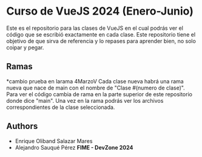 # Curso de VueJS 2024 (Enero-Junio)

Este es el repositorio para las clases de VueJS en el cual podrás ver el código que se escribió exactamente en cada clase. Este repositorio tiene el objetivo de que sirva de referencia y lo repases para aprender bien, no solo coipar y pegar.

## Ramas
*cambio prueba en larama 4MarzoV
Cada clase nueva habrá una rama nueva que nace de main con el nombre de "Clase #(numero de clase)". Para ver el código cambia de rama en la parte superior de este repositorio donde dice "main". Una vez en la rama podrás ver los archivos correspondientes de la clase seleccionada.

## Authors
- Enrique Oliband Salazar Mares
- Alejandro Sauqué Pérez
  **FIME - DevZone 2024**
